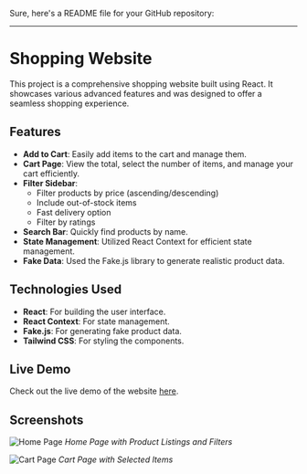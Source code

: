 Sure, here's a README file for your GitHub repository:

---

# Shopping Website

This project is a comprehensive shopping website built using React. It showcases various advanced features and was designed to offer a seamless shopping experience.

## Features

- **Add to Cart**: Easily add items to the cart and manage them.
- **Cart Page**: View the total, select the number of items, and manage your cart efficiently.
- **Filter Sidebar**:
  - Filter products by price (ascending/descending)
  - Include out-of-stock items
  - Fast delivery option
  - Filter by ratings
- **Search Bar**: Quickly find products by name.
- **State Management**: Utilized React Context for efficient state management.
- **Fake Data**: Used the Fake.js library to generate realistic product data.

## Technologies Used

- **React**: For building the user interface.
- **React Context**: For state management.
- **Fake.js**: For generating fake product data.
- **Tailwind CSS**: For styling the components.

## Live Demo

Check out the live demo of the website [here](https://react-shopping-cart-theta-red.vercel.app/).

## Screenshots

![Home Page](https://github.com/yourusername/shopping-website/blob/main/screenshots/home.png)
*Home Page with Product Listings and Filters*

![Cart Page](https://github.com/yourusername/shopping-website/blob/main/screenshots/cart.png)
*Cart Page with Selected Items*

